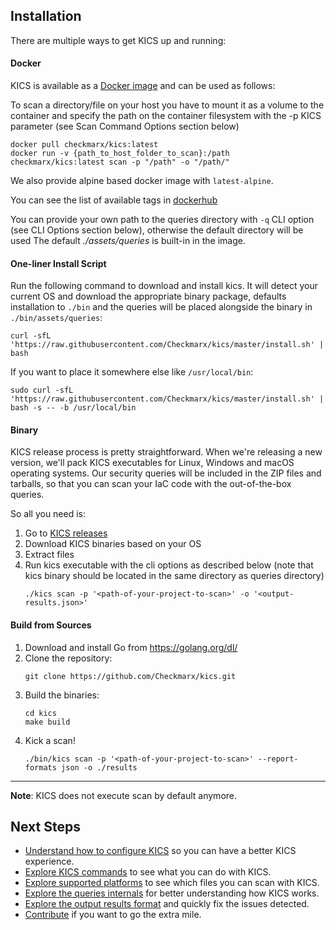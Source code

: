 ## Installation

There are multiple ways to get KICS up and running:

#### Docker

KICS is available as a <a href="https://hub.docker.com/r/checkmarx/kics" target="_blank">Docker image</a> and can be used as follows:

To scan a directory/file on your host you have to mount it as a volume to the container and specify the path on the container filesystem with the -p KICS parameter (see Scan Command Options section below)

```shell
docker pull checkmarx/kics:latest
docker run -v {​​​​path_to_host_folder_to_scan}​​​​:/path checkmarx/kics:latest scan -p "/path" -o "/path/"
```

We also provide alpine based docker image with `latest-alpine`.

You can see the list of available tags in [dockerhub](https://hub.docker.com/r/checkmarx/kics/tags?page=1&ordering=-name)

You can provide your own path to the queries directory with `-q` CLI option (see CLI Options section below), otherwise the default directory will be used The default *./assets/queries* is built-in in the image.

#### One-liner Install Script

Run the following command to download and install kics. It will detect your current OS and download the appropriate binary package, defaults installation to `./bin` and the queries will be placed alongside the binary in `./bin/assets/queries`:

```shell
curl -sfL 'https://raw.githubusercontent.com/Checkmarx/kics/master/install.sh' | bash
```

If you want to place it somewhere else like `/usr/local/bin`:

```shell
sudo curl -sfL 'https://raw.githubusercontent.com/Checkmarx/kics/master/install.sh' | bash -s -- -b /usr/local/bin
```

#### Binary

KICS release process is pretty straightforward.
When we're releasing a new version, we'll pack KICS executables for Linux, Windows and macOS operating systems.
Our security queries will be included in the ZIP files and tarballs, so that you can scan your IaC code with the out-of-the-box queries.

So all you need is:

1. Go to <a href="https://github.com/Checkmarx/kics/releases/latest" target="_blank">KICS releases</a>
2. Download KICS binaries based on your OS
3. Extract files
4. Run kics executable with the cli options as described below (note that kics binary should be located in the same directory as queries directory)
   ```shell
   ./kics scan -p '<path-of-your-project-to-scan>' -o '<output-results.json>'
   ```

#### Build from Sources

1. Download and install Go from <a href="https://golang.org/dl/" target="_blank">https://golang.org/dl/</a>
2. Clone the repository:
   ```shell
   git clone https://github.com/Checkmarx/kics.git
   ```
3. Build the binaries:
   ```shell
   cd kics
   make build
   ```
4. Kick a scan!
   ```shell
   ./bin/kics scan -p '<path-of-your-project-to-scan>' --report-formats json -o ./results
   ```

---

**Note**: KICS does not execute scan by default anymore.

## Next Steps
- [Understand how to configure KICS](configuration-file.md) so you can have a better KICS experience.
- [Explore KICS commands](commands.md) to see what you can do with KICS.
- [Explore supported platforms](platforms.md) to see which files you can scan with KICS.
- [Explore the queries internals](queries.md) for better understanding how KICS works.
- [Explore the output results format](results.md) and quickly fix the issues detected.
- [Contribute](CONTRIBUTING.md) if you want to go the extra mile.


